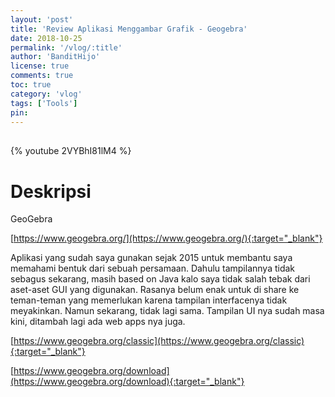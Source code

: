 ```yaml
---
layout: 'post'
title: 'Review Aplikasi Menggambar Grafik - Geogebra'
date: 2018-10-25
permalink: '/vlog/:title'
author: 'BanditHijo'
license: true
comments: true
toc: true
category: 'vlog'
tags: ['Tools']
pin:
---
```


<div style="margin-top:30px;"></div>

{% youtube 2VYBhI81lM4 %}

# Deskripsi

GeoGebra

[https://www.geogebra.org/](https://www.geogebra.org/){:target="_blank"}

Aplikasi yang sudah saya gunakan sejak 2015 untuk membantu saya memahami bentuk dari sebuah persamaan.
Dahulu tampilannya tidak sebagus sekarang, masih based on Java kalo saya tidak salah tebak dari aset-aset GUI yang digunakan. Rasanya belum enak untuk di share ke teman-teman yang memerlukan karena tampilan interfacenya tidak meyakinkan. Namun sekarang, tidak lagi sama. Tampilan UI nya sudah masa kini, ditambah lagi ada web apps nya juga.

[https://www.geogebra.org/classic](https://www.geogebra.org/classic){:target="_blank"}

[https://www.geogebra.org/download](https://www.geogebra.org/download){:target="_blank"}
